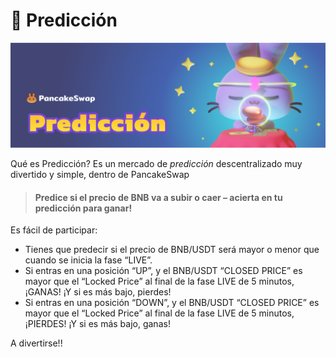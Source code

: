 # 🔮 Predicción

![](../../.gitbook/assets/prediction.png)

Qué es Predicción?  Es un mercado de _predicción_ descentralizado muy divertido y simple, dentro de PancakeSwap

> #### Predice si el precio de BNB va a subir o caer – acierta en tu predicción para ganar!

Es fácil de participar:

* Tienes que predecir si el precio de BNB/USDT será mayor o menor que cuando se inicia la fase “LIVE”.
* Si entras en una posición “UP”, y el BNB/USDT “CLOSED PRICE” es mayor que el “Locked Price” al final de la fase LIVE de 5 minutos, ¡GANAS! ¡Y si es más bajo, pierdes! 
* Si entras en una posición “DOWN”, y el BNB/USDT “CLOSED PRICE” es mayor que el “Locked Price” al final de la fase LIVE de 5 minutos, ¡PIERDES! ¡Y si es más bajo, ganas!

A divertirse!!

